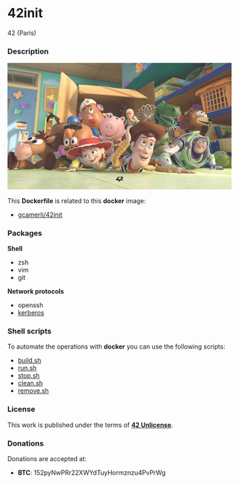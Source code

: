 # **42init**

42 (Paris)

### **Description**

![Init](img/42init.png)

This **Dockerfile** is related to this **docker** image:

+ [gcamerli/42init](https://hub.docker.com/r/gcamerli/42init/)

### **Packages**

**Shell**

+ zsh
+ vim
+ git

**Network protocols**

+ openssh
+ [kerberos](https://github.com/gcamerli/42krb)

### **Shell scripts**

To automate the operations with **docker** you can use the following scripts:

+ [build.sh](script/build.sh)
+ [run.sh](script/run.sh)
+ [stop.sh](script/stop.sh)
+ [clean.sh](script/clean.sh)
+ [remove.sh](script/remove.sh)

### **License**

This work is published under the terms of **[42 Unlicense](https://github.com/gcamerli/42unlicense)**.

### **Donations**

Donations are accepted at:

+ **BTC**: 152pyNwPRr22XWYdTuyHormznzu4PvPrWg
